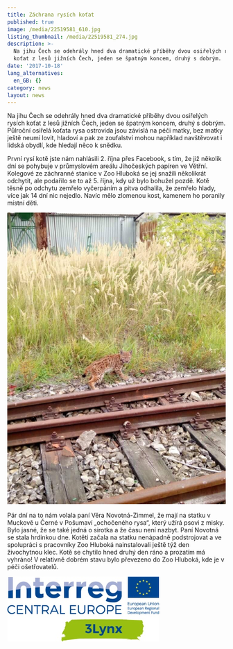 ```yaml
---
title: Záchrana rysích koťat
published: true
image: /media/22519581_610.jpg
listing_thumbnail: /media/22519581_274.jpg
description: >-
  Na jihu Čech se odehrály hned dva dramatické příběhy dvou osiřelých rysích
  koťat z lesů jižních Čech, jeden se špatným koncem, druhý s dobrým. 
date: '2017-10-18'
lang_alternatives:
  en_GB: {}
category: news
layout: news
---
```

Na jihu Čech se odehrály hned dva dramatické příběhy dvou osiřelých rysích koťat z lesů jižních Čech, jeden se špatným koncem, druhý s dobrým. Půlroční osiřelá koťata rysa ostrovida jsou závislá na péči matky, bez matky ještě neumí lovit, hladoví a pak ze zoufalství mohou například navštěvovat i lidská obydlí, kde hledají něco k snědku.

První rysí kotě jste nám nahlásili 2. října přes Facebook, s tím, že již několik dní se pohybuje v průmyslovém areálu Jihočeských papíren ve Větřní. Kolegové ze záchranné stanice v Zoo Hluboká se jej snažili několikrát odchytit, ale podařilo se to až 5. října, kdy už bylo bohužel pozdě. Kotě těsně po odchytu zemřelo vyčerpáním a pitva odhalila, že zemřelo hlady, více jak 14 dní nic nejedlo. Navíc mělo zlomenou kost, kamenem ho poranily místní děti.

![Rysí kotě u Větřní, autor Jiří Bordáč](/media/22528351_203_610.jpg "Rysí kotě u Větřní, autor Jiří Bordáč")

Pár dní na to nám volala paní Věra Novotná-Zimmel, že mají na statku v Muckově u Černé v Pošumaví „ochočeného rysa“, který užírá psovi z misky. Bylo jasné, že se také jedná o sirotka a že času není nazbyt. Paní Novotná se stala hrdinkou dne. Kotěti začala na statku nenápadně podstrojovat a ve spolupráci s pracovníky Zoo Hluboká nainstalovali ještě týž den živochytnou klec. Kotě se chytilo hned druhý den ráno a prozatím má vyhráno! V relativně dobrém stavu bylo převezeno do Zoo Hluboká, kde je v péči ošetřovatelů.

![](/media/3lynx_cmyk_350.jpg)
